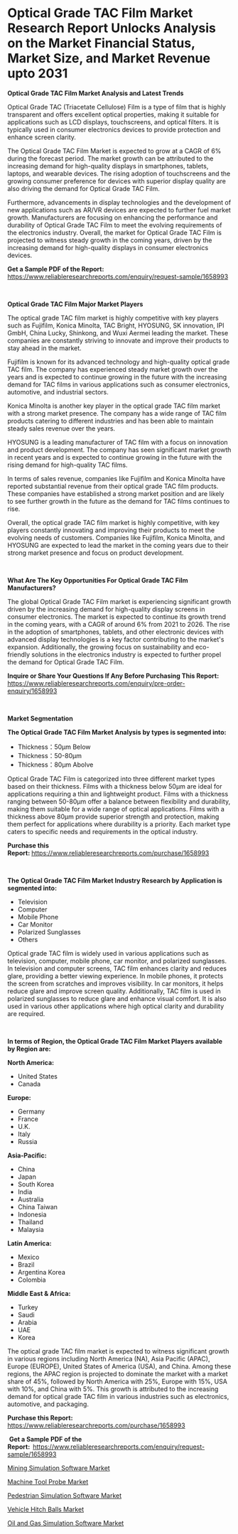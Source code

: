 <p><h1>Optical Grade TAC Film Market Research Report Unlocks Analysis on the Market Financial Status, Market Size, and Market Revenue upto 2031</h1></p><p><strong>Optical Grade TAC Film Market Analysis and Latest Trends</strong></p>
<p><p>Optical Grade TAC (Triacetate Cellulose) Film is a type of film that is highly transparent and offers excellent optical properties, making it suitable for applications such as LCD displays, touchscreens, and optical filters. It is typically used in consumer electronics devices to provide protection and enhance screen clarity.</p><p>The Optical Grade TAC Film Market is expected to grow at a CAGR of 6% during the forecast period. The market growth can be attributed to the increasing demand for high-quality displays in smartphones, tablets, laptops, and wearable devices. The rising adoption of touchscreens and the growing consumer preference for devices with superior display quality are also driving the demand for Optical Grade TAC Film.</p><p>Furthermore, advancements in display technologies and the development of new applications such as AR/VR devices are expected to further fuel market growth. Manufacturers are focusing on enhancing the performance and durability of Optical Grade TAC Film to meet the evolving requirements of the electronics industry. Overall, the market for Optical Grade TAC Film is projected to witness steady growth in the coming years, driven by the increasing demand for high-quality displays in consumer electronics devices.</p></p>
<p><strong>Get a Sample PDF of the Report:&nbsp;</strong> <a href="https://www.reliableresearchreports.com/enquiry/request-sample/1658993">https://www.reliableresearchreports.com/enquiry/request-sample/1658993</a></p>
<p>&nbsp;</p>
<p><strong>Optical Grade TAC Film Major Market Players</strong></p>
<p><p>The optical grade TAC film market is highly competitive with key players such as Fujifilm, Konica Minolta, TAC Bright, HYOSUNG, SK innovation, IPI GmbH, China Lucky, Shinkong, and Wuxi Aermei leading the market. These companies are constantly striving to innovate and improve their products to stay ahead in the market.</p><p>Fujifilm is known for its advanced technology and high-quality optical grade TAC film. The company has experienced steady market growth over the years and is expected to continue growing in the future with the increasing demand for TAC films in various applications such as consumer electronics, automotive, and industrial sectors.</p><p>Konica Minolta is another key player in the optical grade TAC film market with a strong market presence. The company has a wide range of TAC film products catering to different industries and has been able to maintain steady sales revenue over the years.</p><p>HYOSUNG is a leading manufacturer of TAC film with a focus on innovation and product development. The company has seen significant market growth in recent years and is expected to continue growing in the future with the rising demand for high-quality TAC films.</p><p>In terms of sales revenue, companies like Fujifilm and Konica Minolta have reported substantial revenue from their optical grade TAC film products. These companies have established a strong market position and are likely to see further growth in the future as the demand for TAC films continues to rise.</p><p>Overall, the optical grade TAC film market is highly competitive, with key players constantly innovating and improving their products to meet the evolving needs of customers. Companies like Fujifilm, Konica Minolta, and HYOSUNG are expected to lead the market in the coming years due to their strong market presence and focus on product development.</p></p>
<p>&nbsp;</p>
<p><strong>What Are The Key Opportunities For Optical Grade TAC Film Manufacturers?</strong></p>
<p><p>The global Optical Grade TAC Film market is experiencing significant growth driven by the increasing demand for high-quality display screens in consumer electronics. The market is expected to continue its growth trend in the coming years, with a CAGR of around 6% from 2021 to 2026. The rise in the adoption of smartphones, tablets, and other electronic devices with advanced display technologies is a key factor contributing to the market's expansion. Additionally, the growing focus on sustainability and eco-friendly solutions in the electronics industry is expected to further propel the demand for Optical Grade TAC Film.</p></p>
<p><strong>Inquire or Share Your Questions If Any Before Purchasing This Report:</strong> <a href="https://www.reliableresearchreports.com/enquiry/pre-order-enquiry/1658993">https://www.reliableresearchreports.com/enquiry/pre-order-enquiry/1658993</a></p>
<p>&nbsp;</p>
<p><strong>Market Segmentation</strong></p>
<p><strong>The Optical Grade TAC Film Market Analysis by types is segmented into:</strong></p>
<p><ul><li>Thickness：50μm Below</li><li>Thickness：50-80μm</li><li>Thickness：80μm Abolve</li></ul></p>
<p><p>Optical Grade TAC Film is categorized into three different market types based on their thickness. Films with a thickness below 50μm are ideal for applications requiring a thin and lightweight product. Films with a thickness ranging between 50-80μm offer a balance between flexibility and durability, making them suitable for a wide range of optical applications. Films with a thickness above 80μm provide superior strength and protection, making them perfect for applications where durability is a priority. Each market type caters to specific needs and requirements in the optical industry.</p></p>
<p><strong>Purchase this Report:&nbsp;</strong><a href="https://www.reliableresearchreports.com/purchase/1658993">https://www.reliableresearchreports.com/purchase/1658993</a></p>
<p>&nbsp;</p>
<p><strong>The Optical Grade TAC Film Market Industry Research by Application is segmented into:</strong></p>
<p><ul><li>Television</li><li>Computer</li><li>Mobile Phone</li><li>Car Monitor</li><li>Polarized Sunglasses</li><li>Others</li></ul></p>
<p><p>Optical grade TAC film is widely used in various applications such as television, computer, mobile phone, car monitor, and polarized sunglasses. In television and computer screens, TAC film enhances clarity and reduces glare, providing a better viewing experience. In mobile phones, it protects the screen from scratches and improves visibility. In car monitors, it helps reduce glare and improve screen quality. Additionally, TAC film is used in polarized sunglasses to reduce glare and enhance visual comfort. It is also used in various other applications where high optical clarity and durability are required.</p></p>
<p>&nbsp;</p>
<p><strong>In terms of Region, the Optical Grade TAC Film Market Players available by Region are:</strong></p>
<p>
    <p> <strong> North America: </strong>
        <ul>
            <li>United States</li>
            <li>Canada</li>
        </ul>
        </p> 
    <p> <strong> Europe: </strong>
        <ul>
            <li>Germany</li>
            <li>France</li>
            <li>U.K.</li>
            <li>Italy</li>
            <li>Russia</li>
        </ul>
        </p> 
    <p> <strong> Asia-Pacific: </strong>
        <ul>
            <li>China</li>
            <li>Japan</li>
            <li>South Korea</li>
            <li>India</li>
            <li>Australia</li>
            <li>China Taiwan</li>
            <li>Indonesia</li>
            <li>Thailand</li>
            <li>Malaysia</li>
        </ul>
        </p> 
    <p> <strong> Latin America: </strong>
        <ul>
            <li>Mexico</li>
            <li>Brazil</li>
            <li>Argentina Korea</li>
            <li>Colombia</li>
        </ul>
        </p> 
    <p> <strong> Middle East & Africa: </strong>
        <ul>
            <li>Turkey</li>
            <li>Saudi</li>
            <li>Arabia</li>
            <li>UAE</li>
            <li>Korea</li>
        </ul>
    </p>
    </p>
<p><p>The optical grade TAC film market is expected to witness significant growth in various regions including North America (NA), Asia Pacific (APAC), Europe (EUROPE), United States of America (USA), and China. Among these regions, the APAC region is projected to dominate the market with a market share of 45%, followed by North America with 25%, Europe with 15%, USA with 10%, and China with 5%. This growth is attributed to the increasing demand for optical grade TAC film in various industries such as electronics, automotive, and packaging.</p></p>
<p><strong>Purchase this Report: </strong><a href="https://www.reliableresearchreports.com/purchase/1658993">https://www.reliableresearchreports.com/purchase/1658993</a></p>
<p>&nbsp;<strong>Get a Sample PDF of the Report:&nbsp;&nbsp;</strong><a href="https://www.reliableresearchreports.com/enquiry/request-sample/1658993">https://www.reliableresearchreports.com/enquiry/request-sample/1658993</a></p>
<p><strong></strong></p>
<p><p><a href="https://medium.com/@raymondgray765/decoding-mining-simulation-software-market-metrics-market-share-trends-and-growth-patterns-9eb97e85f147">Mining Simulation Software Market</a></p><p><a href="https://issuu.com/reportprime-2/docs/machine-tool-probe-market-size-2030.pptx">Machine Tool Probe Market</a></p><p><a href="https://medium.com/@raymondgray765/pedestrian-simulation-software-market-analysis-and-sze-forecasted-for-period-from-2024-to-2031-4861c5ae6228">Pedestrian Simulation Software Market</a></p><p><a href="https://issuu.com/reportprime-2/docs/vehicle-hitch-balls-market-size-2030.pptx">Vehicle Hitch Balls Market</a></p><p><a href="https://medium.com/@raymondgray765/oil-and-gas-simulation-software-market-outlook-industry-overview-and-forecast-2024-to-2031-ca0b87f7b9b2">Oil and Gas Simulation Software Market</a></p></p>
